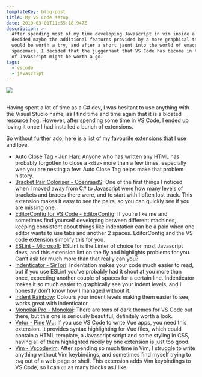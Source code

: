 ```yaml
---
templateKey: blog-post
title: My VS Code setup
date: 2019-03-01T11:55:18.947Z
description: >-
  After spending most of my time developing Javascript in vim inside a shell, I
  decided maybe the additional features provided by a more graphical text editor
  would be worth a try, and after a short jaunt into the world of emacs and
  spacemacs, I decided that the juggernaut that VS Code has become in the world
  of Javascript might be worth a go.
tags:
  - vscode
  - javascript
---
```

![](/img/blur-business-close-up-270557.jpg)

##

Having spent a lot of time as a C# dev, I was hesitant to use anything with the Visual Studio name, as I find time and time again that it is a bloated resource hog. However, after spending some time in VS Code, I ended up loving it once I had installed a bunch of extensions.

So without further ado, here is a list of my favourite extensions that I use and love.

* [Auto Close Tag - Jun Han](https://github.com/formulahendry/vscode-auto-close-tag):
  Anyone who has written any HTML has probably forgotten to close a `<div>`  more than a few times, especially wen you are nesting a few. Auto Close Tag helps make that problem history.
* [Bracket Pair Coloriser - CoenraadS](https://github.com/CoenraadS/Bracket-Pair-Colorizer-2):
  One of the first things I noticed when I moved away from C# to Javascript were how many levels of brackets and braces there were, and to start with I often lost track. This extension makes it easy to see the pairs, so you can quickly see if you are missing one.
* [EditorConfig for VS Code - EditorConfig](https://github.com/editorconfig/editorconfig-vscode): 
  If you’re like me and sometimes find yourself developing between different machines, keeping consistent about things like indentation can be a pain when one editor wants to use tabs and another 2 spaces. EditorConfig and the VS code extension simplify this for you.
* [ESLint - Microsoft]([https://github.com/Microsoft/vscode-eslint):
  ESLint is the Linter of choice for most Javascript devs, and this extension lint on the fly and highlights problems for you. Can’t ask for much more than that really can you?
* [Indenticator - SirTori](https://github.com/SirTori/indenticator):
  Indentation makes your code much easier to read, but if you use ESLint you’ve probably had it shout at you more than once, expecting another couple of spaces for a certain line. Indenticator makes it so much easier to graphically see your indent levels, and I honestly don’t know how I managed without it.
* [Indent Rainbow](https://github.com/oderwat/vscode-indent-rainbow):
  Colours your indent levels making them easier to see, works great with indenticator.
* [Monokai Pro - Monokai](https://www.monokai.pro): 
  There are tons of dark themes for VS Code out there, but this one is seriously beautiful, definitely worth a look.
* [Vetur - Pine Wu](https://github.com/vuejs/vetur): 
  If you use VS Code to write Vue apps, you need this extension. It provides syntax highlighting for Vue files, which could contain a HTML template, a Javascript script and some styling in CSS, having all of them highlighted nicely by one extension is just too good.
* [Vim - Vscodevim](https://github.com/VSCodeVim/Vim):
  After spending so much time in Vim, I struggle to write anything without Vim keybindings, and sometimes find myself trying to `:wq` out of a web page or shell. This extension adds Vim keybindings to VS Code, so I can `dd` as many blocks as I like.
